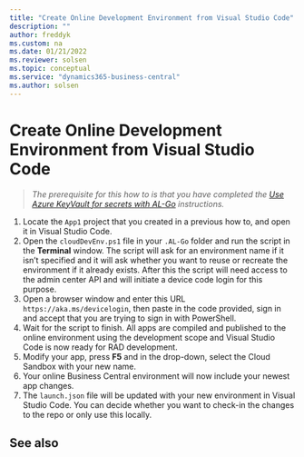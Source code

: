 ```yaml
---
title: "Create Online Development Environment from Visual Studio Code"
description: ""
author: freddyk
ms.custom: na
ms.date: 01/21/2022
ms.reviewer: solsen
ms.topic: conceptual
ms.service: "dynamics365-business-central"
ms.author: solsen
---
```


# Create Online Development Environment from Visual Studio Code

> *The prerequisite for this how to is that you have completed the [Use Azure KeyVault for secrets with AL-Go](algo-use-azure-key-vault-for-secrets.md) instructions.*

1. Locate the `App1` project that you created in a previous how to, and open it in Visual Studio Code.
1. Open the `cloudDevEnv.ps1` file in your `.AL-Go` folder and run the script in the **Terminal** window. The script will ask for an environment name if it isn’t specified and it will ask whether you want to reuse or recreate the environment if it already exists. After this the script will need access to the admin center API and will initiate a device code login for this purpose.
1. Open a browser window and enter this URL `https://aka.ms/devicelogin`, then paste in the code provided, sign in and accept that you are trying to sign in with PowerShell.
1. Wait for the script to finish. All apps are compiled and published to the online environment using the development scope and Visual Studio Code is now ready for RAD development.
1. Modify your app, press **F5** and in the drop-down, select the Cloud Sandbox with your new name.
1. Your online Business Central environment will now include your newest app changes.
1. The `launch.json` file will be updated with your new environment in Visual Studio Code. You can decide whether you want to check-in the changes to the repo or only use this locally.



## See also
